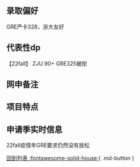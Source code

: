 ## 录取偏好
GRE严卡328，浙大友好
## 代表性dp
【22fall】 ZJU 90+ GRE325被拒
## 网申备注

## 项目特点

## 申请季实时信息
22fall疫情年GRE要求仍然没有放松

[回到列表 :fontawesome-solid-house:](选校梯度.md){ .md-button }
